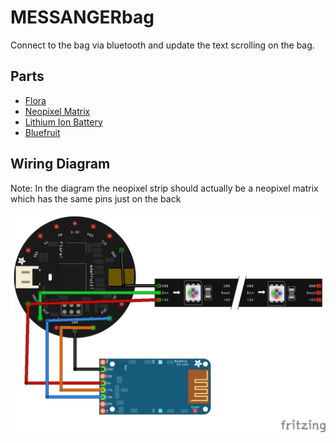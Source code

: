 # MESSANGERbag

Connect to the bag via bluetooth and update the text scrolling on the bag.


## Parts

* [Flora](https://www.adafruit.com/product/659)
* [Neopixel Matrix](https://www.adafruit.com/product/2294)
* [Lithium Ion Battery](https://www.adafruit.com/product/328)
* [Bluefruit](https://www.adafruit.com/product/2479)

## Wiring Diagram
Note: In the diagram the neopixel strip should actually be a neopixel matrix which has the same pins just on the back

![wiring diagram for messanger bag](wiring.png)

